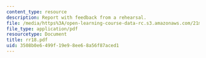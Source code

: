 ```yaml
---
content_type: resource
description: Report with feedback from a rehearsal.
file: /media/https%3A/open-learning-course-data-rc.s3.amazonaws.com/21m-873-theater-arts-topics-suburbia-january-iap-2008/3508b0e6499f19e98ee68a56f87aced1_rr18.pdf
file_type: application/pdf
resourcetype: Document
title: rr18.pdf
uid: 3508b0e6-499f-19e9-8ee6-8a56f87aced1
---
```

